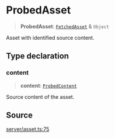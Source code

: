 # ProbedAsset

> **ProbedAsset**: [`FetchedAsset`](FetchedAsset.md) & `Object`

Asset with identified source content.

## Type declaration

### content

> **content**: [`ProbedContent`](ProbedContent.md)

Source content of the asset.

## Source

[server/asset.ts:75](https://github.com/Elringus/Imgit/blob/f5cda02/src/server/asset.ts#L75)

